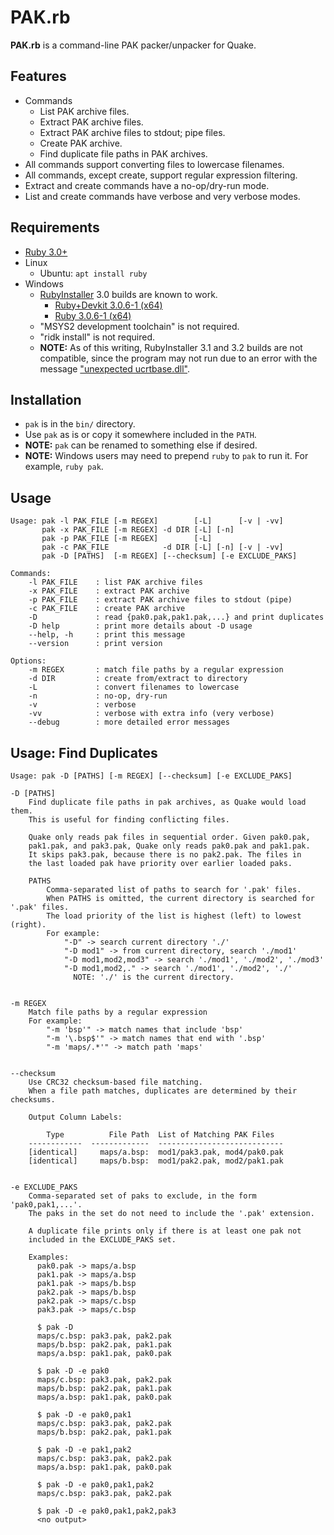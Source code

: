 # PAK.rb

**PAK.rb** is a command-line PAK packer/unpacker for Quake.


## Features

* Commands
    - List PAK archive files.
    - Extract PAK archive files.
    - Extract PAK archive files to stdout; pipe files.
    - Create PAK archive.
    - Find duplicate file paths in PAK archives.
* All commands support converting files to lowercase filenames.
* All commands, except create, support regular expression filtering.
* Extract and create commands have a no-op/dry-run mode.
* List and create commands have verbose and very verbose modes.


## Requirements

* [Ruby 3.0+](https://www.ruby-lang.org/en/downloads/)
* Linux
    - Ubuntu: `apt install ruby`
* Windows
    - [RubyInstaller](https://rubyinstaller.org/downloads/) 3.0 builds are known to work.
        + [Ruby+Devkit 3.0.6-1 (x64)](https://github.com/oneclick/rubyinstaller2/releases/download/RubyInstaller-3.0.6-1/rubyinstaller-devkit-3.0.6-1-x64.exe)
        + [Ruby 3.0.6-1 (x64)](https://github.com/oneclick/rubyinstaller2/releases/download/RubyInstaller-3.0.6-1/rubyinstaller-3.0.6-1-x64.exe)
    - "MSYS2 development toolchain" is not required.
    - "ridk install" is not required.
    - **NOTE:** As of this writing, RubyInstaller 3.1 and 3.2 builds are not compatible,
      since the program may not run due to an error with the message
      ["unexpected ucrtbase.dll"](https://github.com/oneclick/rubyinstaller2/issues/308).


## Installation

* `pak` is in the `bin/` directory.
* Use `pak` as is or copy it somewhere included in the `PATH`.
* **NOTE:** `pak` can be renamed to something else if desired.
* **NOTE:** Windows users may need to prepend `ruby` to `pak` to
  run it. For example, `ruby pak`.


## Usage

```
Usage: pak -l PAK_FILE [-m REGEX]        [-L]      [-v | -vv]
       pak -x PAK_FILE [-m REGEX] -d DIR [-L] [-n]
       pak -p PAK_FILE [-m REGEX]        [-L]
       pak -c PAK_FILE            -d DIR [-L] [-n] [-v | -vv]
       pak -D [PATHS]  [-m REGEX] [--checksum] [-e EXCLUDE_PAKS]

Commands:
    -l PAK_FILE    : list PAK archive files
    -x PAK_FILE    : extract PAK archive
    -p PAK_FILE    : extract PAK archive files to stdout (pipe)
    -c PAK_FILE    : create PAK archive
    -D             : read {pak0.pak,pak1.pak,...} and print duplicates
    -D help        : print more details about -D usage
    --help, -h     : print this message
    --version      : print version

Options:
    -m REGEX       : match file paths by a regular expression
    -d DIR         : create from/extract to directory
    -L             : convert filenames to lowercase
    -n             : no-op, dry-run
    -v             : verbose
    -vv            : verbose with extra info (very verbose)
    --debug        : more detailed error messages
```


## Usage: Find Duplicates

```
Usage: pak -D [PATHS] [-m REGEX] [--checksum] [-e EXCLUDE_PAKS]

-D [PATHS]
    Find duplicate file paths in pak archives, as Quake would load them.
    This is useful for finding conflicting files.

    Quake only reads pak files in sequential order. Given pak0.pak,
    pak1.pak, and pak3.pak, Quake only reads pak0.pak and pak1.pak.
    It skips pak3.pak, because there is no pak2.pak. The files in
    the last loaded pak have priority over earlier loaded paks.

    PATHS
        Comma-separated list of paths to search for '.pak' files.
        When PATHS is omitted, the current directory is searched for '.pak' files.
        The load priority of the list is highest (left) to lowest (right).
        For example:
            "-D" -> search current directory './'
            "-D mod1" -> from current directory, search './mod1'
            "-D mod1,mod2,mod3" -> search './mod1', './mod2', './mod3'
            "-D mod1,mod2,." -> search './mod1', './mod2', './'
              NOTE: './' is the current directory.


-m REGEX
    Match file paths by a regular expression
    For example:
        "-m 'bsp'" -> match names that include 'bsp'
        "-m '\.bsp$'" -> match names that end with '.bsp'
        "-m 'maps/.*'" -> match path 'maps'


--checksum
    Use CRC32 checksum-based file matching.
    When a file path matches, duplicates are determined by their checksums.

    Output Column Labels:

        Type          File Path  List of Matching PAK Files
    ------------  -------------  ----------------------------
    [identical]     maps/a.bsp:  mod1/pak3.pak, mod4/pak0.pak
    [identical]     maps/b.bsp:  mod1/pak2.pak, mod2/pak1.pak


-e EXCLUDE_PAKS
    Comma-separated set of paks to exclude, in the form 'pak0,pak1,...'.
    The paks in the set do not need to include the '.pak' extension.

    A duplicate file prints only if there is at least one pak not
    included in the EXCLUDE_PAKS set.

    Examples:
      pak0.pak -> maps/a.bsp
      pak1.pak -> maps/a.bsp
      pak1.pak -> maps/b.bsp
      pak2.pak -> maps/b.bsp
      pak2.pak -> maps/c.bsp
      pak3.pak -> maps/c.bsp

      $ pak -D
      maps/c.bsp: pak3.pak, pak2.pak
      maps/b.bsp: pak2.pak, pak1.pak
      maps/a.bsp: pak1.pak, pak0.pak

      $ pak -D -e pak0
      maps/c.bsp: pak3.pak, pak2.pak
      maps/b.bsp: pak2.pak, pak1.pak
      maps/a.bsp: pak1.pak, pak0.pak

      $ pak -D -e pak0,pak1
      maps/c.bsp: pak3.pak, pak2.pak
      maps/b.bsp: pak2.pak, pak1.pak

      $ pak -D -e pak1,pak2
      maps/c.bsp: pak3.pak, pak2.pak
      maps/a.bsp: pak1.pak, pak0.pak

      $ pak -D -e pak0,pak1,pak2
      maps/c.bsp: pak3.pak, pak2.pak

      $ pak -D -e pak0,pak1,pak2,pak3
      <no output>
```
